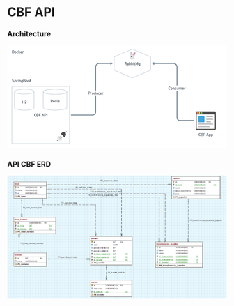 # CBF API

### __Architecture__
![alt text](https://github.com/Rapha1010/cbf-api/blob/master/img/cbf_arch_diagram.PNG)

### __API CBF ERD__
![alt text](https://github.com/Rapha1010/cbf-api/blob/master/img/ProjectER.png)
